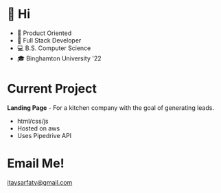 # 👋 Hi
- 🎢 Product Oriented
- 🤝 Full Stack Developer
- 💻 B.S. Computer Science
- 🎓 Binghamton University '22

# Current Project
**Landing Page** - For a kitchen company with the goal of generating leads.
 - html/css/js
 - Hosted on aws
 - Uses Pipedrive API

# Email Me!
itaysarfaty@gmail.com 

<!--
**ItaySarfaty/ItaySarfaty** is a ✨ _special_ ✨ repository because its `README.md` (this file) appears on your GitHub profile.

Here are some ideas to get you started:

- 🔭 I’m currently working on ...
- 🌱 I’m currently learning ...
- 👯 I’m looking to collaborate on ...
- 🤔 I’m looking for help with ...
- 💬 Ask me about ...
- 📫 How to reach me: ...
- 😄 Pronouns: ...
- ⚡ Fun fact: ...
-->

